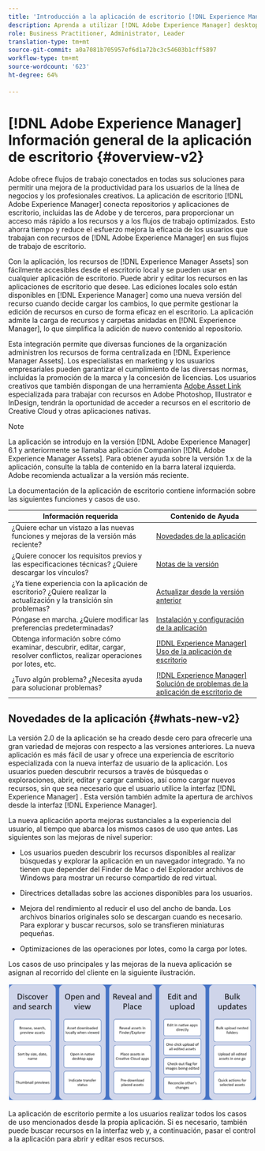 ```yaml
---
title: 'Introducción a la aplicación de escritorio [!DNL Experience Manager] '
description: Aprenda a utilizar [!DNL Adobe Experience Manager] desktop app to optimize the asset management workflows for creative users when using [!DNL Adobe Experience Manager Assets] directamente desde su escritorio.
role: Business Practitioner, Administrator, Leader
translation-type: tm+mt
source-git-commit: a0a7081b705957ef6d1a72bc3c54603b1cff5897
workflow-type: tm+mt
source-wordcount: '623'
ht-degree: 64%

---
```



# [!DNL Adobe Experience Manager] Información general de la aplicación de escritorio  {#overview-v2}

Adobe ofrece flujos de trabajo conectados en todas sus soluciones para permitir una mejora de la productividad para los usuarios de la línea de negocios y los profesionales creativos. La aplicación de escritorio [!DNL Adobe Experience Manager] conecta repositorios y aplicaciones de escritorio, incluidas las de Adobe y de terceros, para proporcionar un acceso más rápido a los recursos y a los flujos de trabajo optimizados. Esto ahorra tiempo y reduce el esfuerzo mejora la eficacia de los usuarios que trabajan con recursos de [!DNL Adobe Experience Manager] en sus flujos de trabajo de escritorio.

Con la aplicación, los recursos de [!DNL Experience Manager Assets] son fácilmente accesibles desde el escritorio local y se pueden usar en cualquier aplicación de escritorio. Puede abrir y editar los recursos en las aplicaciones de escritorio que desee. Las ediciones locales solo están disponibles en [!DNL Experience Manager] como una nueva versión del recurso cuando decide cargar los cambios, lo que permite gestionar la edición de recursos en curso de forma eficaz en el escritorio. La aplicación admite la carga de recursos y carpetas anidadas en [!DNL Experience Manager], lo que simplifica la adición de nuevo contenido al repositorio.

Esta integración permite que diversas funciones de la organización administren los recursos de forma centralizada en [!DNL Experience Manager Assets]. Los especialistas en marketing y los usuarios empresariales pueden garantizar el cumplimiento de las diversas normas, incluidas la promoción de la marca y la concesión de licencias. Los usuarios creativos que también dispongan de una herramienta [Adobe Asset Link](https://www.adobe.com/es/marketing/experience-manager-assets/adobe-asset-link.html) especializada para trabajar con recursos en Adobe Photoshop, Illustrator e InDesign, tendrán la oportunidad de acceder a recursos en el escritorio de Creative Cloud y otras aplicaciones nativas.

>[!NOTE]
>
>La aplicación se introdujo en la versión [!DNL Adobe Experience Manager] 6.1 y anteriormente se llamaba aplicación Companion [!DNL Adobe Experience Manager Assets]. Para obtener ayuda sobre la versión 1.x de la aplicación, consulte la tabla de contenido en la barra lateral izquierda. Adobe recomienda actualizar a la versión más reciente.

La documentación de la aplicación de escritorio contiene información sobre las siguientes funciones y casos de uso.

| Información requerida | Contenido de Ayuda |
|--- |--- |
| ¿Quiere echar un vistazo a las nuevas funciones y mejoras de la versión más reciente? | [Novedades de la aplicación](#whats-new-v2) |
| ¿Quiere conocer los requisitos previos y las especificaciones técnicas? ¿Quiere descargar los vínculos? | [Notas de la versión](release-notes.md) |
| ¿Ya tiene experiencia con la aplicación de escritorio? ¿Quiere realizar la actualización y la transición sin problemas? | [Actualizar desde la versión anterior](install-upgrade.md#upgrade-from-previous-version) |
| Póngase en marcha. ¿Quiere modificar las preferencias predeterminadas? | [Instalación y configuración de la aplicación](install-upgrade.md) |
| Obtenga información sobre cómo examinar, descubrir, editar, cargar, resolver conflictos, realizar operaciones por lotes, etc. | [ [!DNL Experience Manager] Uso de la aplicación de escritorio](using.md) |
| ¿Tuvo algún problema? ¿Necesita ayuda para solucionar problemas? | [ [!DNL Experience Manager] Solución de problemas de la aplicación de escritorio de ](troubleshoot.md) |

## Novedades de la aplicación {#whats-new-v2}

La versión 2.0 de la aplicación se ha creado desde cero para ofrecerle una gran variedad de mejoras con respecto a las versiones anteriores. La nueva aplicación es más fácil de usar y ofrece una experiencia de escritorio especializada con la nueva interfaz de usuario de la aplicación. Los usuarios pueden descubrir recursos a través de búsquedas o exploraciones, abrir, editar y cargar cambios, así como cargar nuevos recursos, sin que sea necesario que el usuario utilice la interfaz [!DNL Experience Manager] . Esta versión también admite la apertura de archivos desde la interfaz [!DNL Experience Manager].

La nueva aplicación aporta mejoras sustanciales a la experiencia del usuario, al tiempo que abarca los mismos casos de uso que antes. Las siguientes son las mejoras de nivel superior:

* Los usuarios pueden descubrir los recursos disponibles al realizar búsquedas y explorar la aplicación en un navegador integrado. Ya no tienen que depender del Finder de Mac o del Explorador archivos de Windows para mostrar un recurso compartido de red virtual.

* Directrices detalladas sobre las acciones disponibles para los usuarios.

* Mejora del rendimiento al reducir el uso del ancho de banda. Los archivos binarios originales solo se descargan cuando es necesario. Para explorar y buscar recursos, solo se transfieren miniaturas pequeñas.

* Optimizaciones de las operaciones por lotes, como la carga por lotes.

Los casos de uso principales y las mejoras de la nueva aplicación se asignan al recorrido del cliente en la siguiente ilustración.

![[!DNL Experience Manager]Novedades de la aplicación de escritorio de ](assets/aem_desktop_app_usecases_v2.png)

La aplicación de escritorio permite a los usuarios realizar todos los casos de uso mencionados desde la propia aplicación. Si es necesario, también puede buscar recursos en la interfaz web y, a continuación, pasar el control a la aplicación para abrir y editar esos recursos.
